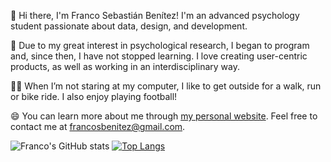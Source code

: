 👋 Hi there, I'm Franco Sebastián Benítez! I'm an advanced psychology student passionate about data, design, and development. 

🔬 Due to my great interest in psychological research, I began to program and, since then, I have not stopped learning. I love creating user-centric products, as well as working in an interdisciplinary way.

🏃‍♂️ When I’m not staring at my computer, I like to get outside for a walk, run or bike ride. I also enjoy playing football! 

😄 You can learn more about me through [my personal website](https://www.francosbenitez.com/). Feel free to contact me at [francosbenitez@gmail.com](mailto:francosbenitez@gmail.com).

![Franco's GitHub stats](https://github-readme-stats.vercel.app/api?username=francosbenitez)
[![Top Langs](https://github-readme-stats.vercel.app/api/top-langs/?username=francosbenitez&layout=compact&exclude_repo=website&langs_count=6&hide=scss,powershell)](https://github.com/anuraghazra/github-readme-stats)

